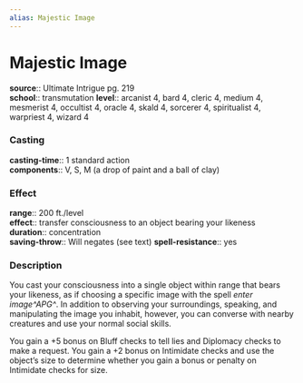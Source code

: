 ```yaml
---
alias: Majestic Image
---
```


# Majestic Image 

**source**:: Ultimate Intrigue pg. 219  
**school**:: transmutation
**level**:: arcanist 4, bard 4, cleric 4, medium 4, mesmerist 4, occultist 4, oracle 4, skald 4, sorcerer 4, spiritualist 4, warpriest 4, wizard 4

### Casting 

**casting-time**:: 1 standard action  
**components**:: V, S, M (a drop of paint and a ball of clay)

### Effect 

**range**:: 200 ft./level  
**effect**:: transfer consciousness to an object bearing your likeness  
**duration**:: concentration  
**saving-throw**:: Will negates (see text)
**spell-resistance**:: yes

### Description 

You cast your consciousness into a single object within range that bears your likeness, as if choosing a specific image with the spell *enter image^APG^*. In addition to observing your surroundings, speaking, and manipulating the image you inhabit, however, you can converse with nearby creatures and use your normal social skills.  
  
You gain a +5 bonus on Bluff checks to tell lies and Diplomacy checks to make a request. You gain a +2 bonus on Intimidate checks and use the object’s size to determine whether you gain a bonus or penalty on Intimidate checks for size.
